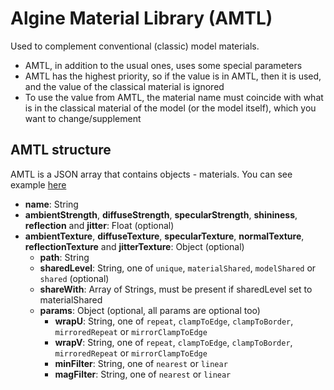 # Algine Material Library (AMTL)
Used to complement conventional (classic) model materials.
* AMTL, in addition to the usual ones, uses some special parameters
* AMTL has the highest priority, so if the value is in AMTL, then it is used,
and the value of the classical material is ignored
* To use the value from AMTL, the material name must coincide with what is in
the classical material of the model (or the model itself), which you want to change/supplement

## AMTL structure
AMTL is a JSON array that contains objects - materials. You can see example [here](example.amtl.json)

* **name**: String
* **ambientStrength**, **diffuseStrength**, **specularStrength**,
**shininess**, **reflection** and **jitter**: Float (optional)
* **ambientTexture**, **diffuseTexture**, **specularTexture**,
**normalTexture**, **reflectionTexture** and **jitterTexture**: Object (optional)
  * **path**: String
  * **sharedLevel**: String, one of `unique`, `materialShared`, `modelShared` or `shared` (optional)
  * **shareWith**: Array of Strings, must be present if sharedLevel set to materialShared
  * **params**: Object (optional, all params are optional too)
    * **wrapU**: String, one of `repeat`, `clampToEdge`, `clampToBorder`, `mirroredRepeat` or `mirrorClampToEdge`
    * **wrapV**: String, one of `repeat`, `clampToEdge`, `clampToBorder`, `mirroredRepeat` or `mirrorClampToEdge`
    * **minFilter**: String, one of `nearest` or `linear`
    * **magFilter**: String, one of `nearest` or `linear`